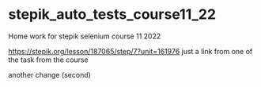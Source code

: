 # stepik_auto_tests_course11_22
Home work for stepik selenium course 11 2022

https://stepik.org/lesson/187065/step/7?unit=161976
just a link from one of the task from the course

another change (second)
